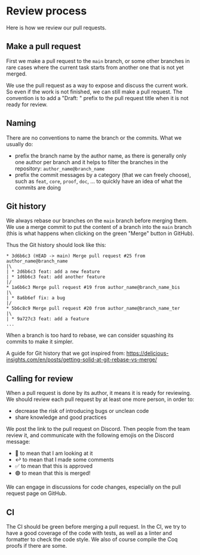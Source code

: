 # Review process

Here is how we review our pull requests.

## Make a pull request

First we make a pull request to the `main` branch, or some other branches in rare cases where the current task starts from another one that is not yet merged.

We use the pull request as a way to expose and discuss the current work. So even if the work is not finished, we can still make a pull request. The convention is to add a "Draft: " prefix to the pull request title when it is not ready for review.

## Naming

There are no conventions to name the branch or the commits. What we usually do:

- prefix the branch name by the author name, as there is generally only one author per branch and it helps to filter the branches in the repository: `author_name@branch_name`
- prefix the commit messages by a category (that we can freely choose), such as `feat`, `core`, `proof`, `doc`, ... to quickly have an idea of what the commits are doing

## Git history

We always rebase our branches on the `main` branch before merging them. We use a merge commit to put the content of a branch into the `main` branch (this is what happens when clicking on the green "Merge" button in GitHub).

Thus the Git history should look like this:

```
* 3d6b6c3 (HEAD -> main) Merge pull request #25 from author_name@branch_name
|\
| * 2d6b6c3 feat: add a new feature
| * 1d6b6c3 feat: add another feature
|/
* 1a6b6c3 Merge pull request #19 from author_name@branch_name_bis
|\
| * 8a6b6ef fix: a bug
|/
* 5b6c8c9 Merge pull request #20 from author_name@branch_name_ter
|\
| * 9a727c3 feat: add a feature
...
```

When a branch is too hard to rebase, we can consider squashing its commits to make it simpler.

A guide for Git history that we got inspired from: https://delicious-insights.com/en/posts/getting-solid-at-git-rebase-vs-merge/

## Calling for review

When a pull request is done by its author, it means it is ready for reviewing. We should review each pull request by at least one more person, in order to:

- decrease the risk of introducing bugs or unclean code
- share knowledge and good practices

We post the link to the pull request on Discord. Then people from the team review it, and communicate with the following emojis on the Discord message:

- 👀 to mean that I am looking at it
- ↩️ to mean that I made some comments
- ✅ to mean that this is approved
- 🟣 to mean that this is merged!

We can engage in discussions for code changes, especially on the pull request page on GitHub.

## CI

The CI should be green before merging a pull request. In the CI, we try to have a good coverage of the code with tests, as well as a linter and formatter to check the code style. We also of course compile the Coq proofs if there are some.
